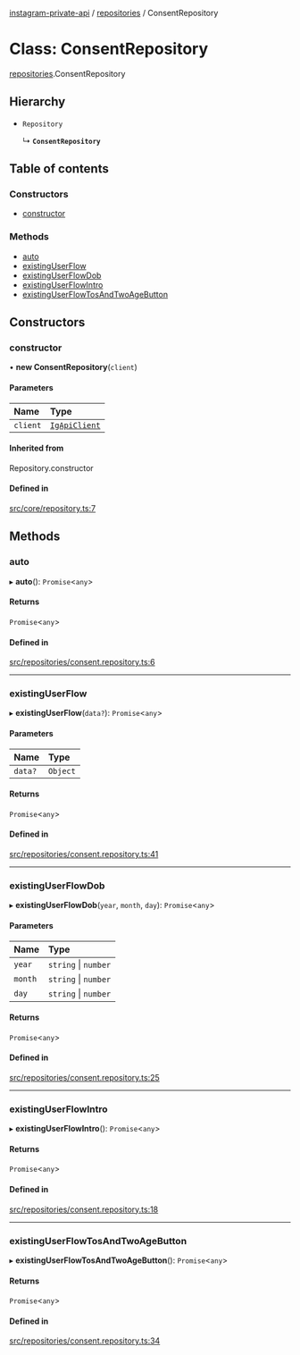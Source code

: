[instagram-private-api](../../README.md) / [repositories](../../modules/repositories.md) / ConsentRepository

# Class: ConsentRepository

[repositories](../../modules/repositories.md).ConsentRepository

## Hierarchy

- `Repository`

  ↳ **`ConsentRepository`**

## Table of contents

### Constructors

- [constructor](ConsentRepository.md#constructor)

### Methods

- [auto](ConsentRepository.md#auto)
- [existingUserFlow](ConsentRepository.md#existinguserflow)
- [existingUserFlowDob](ConsentRepository.md#existinguserflowdob)
- [existingUserFlowIntro](ConsentRepository.md#existinguserflowintro)
- [existingUserFlowTosAndTwoAgeButton](ConsentRepository.md#existinguserflowtosandtwoagebutton)

## Constructors

### constructor

• **new ConsentRepository**(`client`)

#### Parameters

| Name | Type |
| :------ | :------ |
| `client` | [`IgApiClient`](../index/IgApiClient.md) |

#### Inherited from

Repository.constructor

#### Defined in

[src/core/repository.ts:7](https://github.com/Nerixyz/instagram-private-api/blob/b3351b9/src/core/repository.ts#L7)

## Methods

### auto

▸ **auto**(): `Promise`<`any`\>

#### Returns

`Promise`<`any`\>

#### Defined in

[src/repositories/consent.repository.ts:6](https://github.com/Nerixyz/instagram-private-api/blob/b3351b9/src/repositories/consent.repository.ts#L6)

___

### existingUserFlow

▸ **existingUserFlow**(`data?`): `Promise`<`any`\>

#### Parameters

| Name | Type |
| :------ | :------ |
| `data?` | `Object` |

#### Returns

`Promise`<`any`\>

#### Defined in

[src/repositories/consent.repository.ts:41](https://github.com/Nerixyz/instagram-private-api/blob/b3351b9/src/repositories/consent.repository.ts#L41)

___

### existingUserFlowDob

▸ **existingUserFlowDob**(`year`, `month`, `day`): `Promise`<`any`\>

#### Parameters

| Name | Type |
| :------ | :------ |
| `year` | `string` \| `number` |
| `month` | `string` \| `number` |
| `day` | `string` \| `number` |

#### Returns

`Promise`<`any`\>

#### Defined in

[src/repositories/consent.repository.ts:25](https://github.com/Nerixyz/instagram-private-api/blob/b3351b9/src/repositories/consent.repository.ts#L25)

___

### existingUserFlowIntro

▸ **existingUserFlowIntro**(): `Promise`<`any`\>

#### Returns

`Promise`<`any`\>

#### Defined in

[src/repositories/consent.repository.ts:18](https://github.com/Nerixyz/instagram-private-api/blob/b3351b9/src/repositories/consent.repository.ts#L18)

___

### existingUserFlowTosAndTwoAgeButton

▸ **existingUserFlowTosAndTwoAgeButton**(): `Promise`<`any`\>

#### Returns

`Promise`<`any`\>

#### Defined in

[src/repositories/consent.repository.ts:34](https://github.com/Nerixyz/instagram-private-api/blob/b3351b9/src/repositories/consent.repository.ts#L34)
